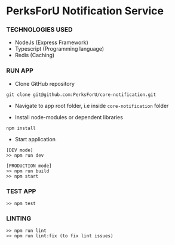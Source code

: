 # PerksForU Notification Service

### TECHNOLOGIES USED
* NodeJs (Express Framework)
* Typescript (Programming language)
* Redis (Caching)

### RUN APP
* Clone GitHub repository
```
git clone git@github.com:PerksForU/core-notification.git
```

* Navigate to app root folder, i.e inside ```core-notification``` folder

* Install node-modules or dependent libraries
```
npm install
```

* Start application

```
[DEV mode]
>> npm run dev

[PRODUCTION mode]
>> npm run build
>> npm start
```

### TEST APP
```
>> npm test
```

### LINTING
```
>> npm run lint
>> npm run lint:fix (to fix lint issues)
```
